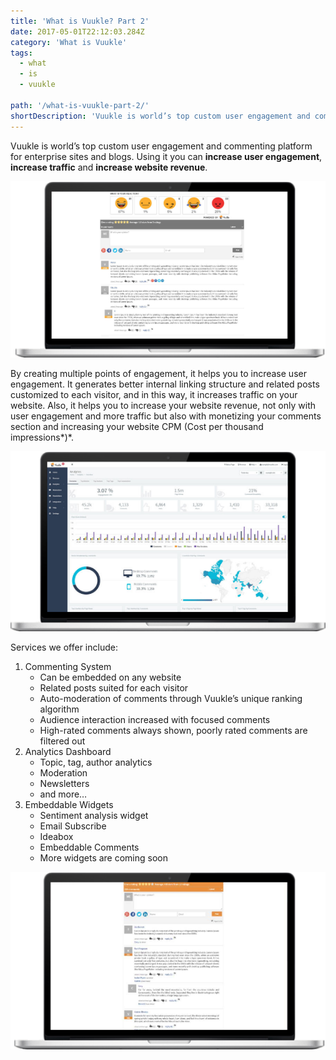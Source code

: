 ```yaml
---
title: 'What is Vuukle? Part 2'
date: 2017-05-01T22:12:03.284Z
category: 'What is Vuukle'
tags:
  - what
  - is
  - vuukle

path: '/what-is-vuukle-part-2/'
shortDescription: 'Vuukle is world’s top custom user engagement and commenting platform for enterprise sites and blogs.'
---
```


Vuukle is world’s top custom user engagement and commenting platform for enterprise sites and blogs. Using it you can **increase user engagement**, **increase traffic** and **increase website revenue**.

![What is Vuukle 01](img-1.png)

By creating multiple points of engagement, it helps you to increase user engagement. It generates better internal linking structure and related posts customized to each visitor, and in this way, it increases traffic on your website. Also, it helps you to increase your website revenue, not only with user engagement and more traffic but also with monetizing your comments section and increasing your website CPM (Cost per thousand impressions*)*.

![What is Vuukle 02](img-2.png)

Services we offer include:

1. Commenting System
   - Can be embedded on any website
   - Related posts suited for each visitor
   - Auto-moderation of comments through Vuukle’s unique ranking algorithm
   - Audience interaction increased with focused comments
   - High-rated comments always shown, poorly rated comments are filtered out
2. Analytics Dashboard
   - Topic, tag, author analytics
   - Moderation
   - Newsletters
   - and more…
3. Embeddable Widgets
   - Sentiment analysis widget
   - Email Subscribe
   - Ideabox
   - Embeddable Comments
   - More widgets are coming soon

![What is Vuukle 03](img-3.png)
